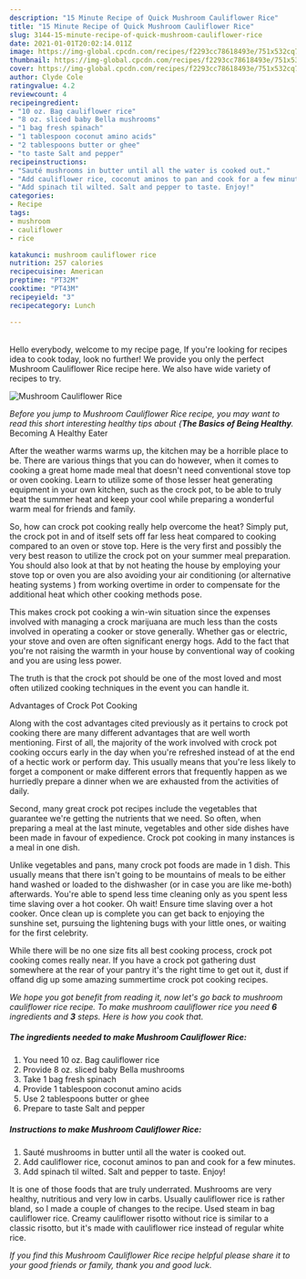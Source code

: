 ```yaml
---
description: "15 Minute Recipe of Quick Mushroom Cauliflower Rice"
title: "15 Minute Recipe of Quick Mushroom Cauliflower Rice"
slug: 3144-15-minute-recipe-of-quick-mushroom-cauliflower-rice
date: 2021-01-01T20:02:14.011Z
image: https://img-global.cpcdn.com/recipes/f2293cc78618493e/751x532cq70/mushroom-cauliflower-rice-recipe-main-photo.jpg
thumbnail: https://img-global.cpcdn.com/recipes/f2293cc78618493e/751x532cq70/mushroom-cauliflower-rice-recipe-main-photo.jpg
cover: https://img-global.cpcdn.com/recipes/f2293cc78618493e/751x532cq70/mushroom-cauliflower-rice-recipe-main-photo.jpg
author: Clyde Cole
ratingvalue: 4.2
reviewcount: 4
recipeingredient:
- "10 oz. Bag cauliflower rice"
- "8 oz. sliced baby Bella mushrooms"
- "1 bag fresh spinach"
- "1 tablespoon coconut amino acids"
- "2 tablespoons butter or ghee"
- "to taste Salt and pepper"
recipeinstructions:
- "Sauté mushrooms in butter until all the water is cooked out."
- "Add cauliflower rice, coconut aminos to pan and cook for a few minutes."
- "Add spinach til wilted. Salt and pepper to taste. Enjoy!"
categories:
- Recipe
tags:
- mushroom
- cauliflower
- rice

katakunci: mushroom cauliflower rice 
nutrition: 257 calories
recipecuisine: American
preptime: "PT32M"
cooktime: "PT43M"
recipeyield: "3"
recipecategory: Lunch

---
```

<br>
Hello everybody, welcome to my recipe page, If you're looking for recipes idea to cook today, look no further! We provide you only the perfect Mushroom Cauliflower Rice recipe here. We also have wide variety of recipes to try.
<br>


![Mushroom Cauliflower Rice](https://img-global.cpcdn.com/recipes/f2293cc78618493e/751x532cq70/mushroom-cauliflower-rice-recipe-main-photo.jpg)

<i>Before you jump to Mushroom Cauliflower Rice recipe, you may want to read this short interesting healthy tips about {<strong>The Basics of Being Healthy</strong>.</i>
Becoming A Healthy Eater


After the weather warms warms up, the kitchen may be a horrible place to be. There are various things that you can do however, when it comes to cooking a great home made meal that doesn't need conventional stove top or oven cooking. Learn to utilize some of those lesser heat generating equipment in your own kitchen, such as the crock pot, to be able to truly beat the summer heat and keep your cool while preparing a wonderful warm meal for friends and family.

So, how can crock pot cooking really help overcome the heat? Simply put, the crock pot in and of itself sets off far less heat compared to cooking compared to an oven or stove top. Here is the very first and possibly the very best reason to utilize the crock pot on your summer meal preparation. You should also look at that by not heating the house by employing your stove top or oven you are also avoiding your air conditioning (or alternative heating systems ) from working overtime in order to compensate for the additional heat which other cooking methods pose.

This makes crock pot cooking a win-win situation since the expenses involved with managing a crock marijuana are much less than the costs involved in operating a cooker or stove generally. Whether gas or electric, your stove and oven are often significant energy hogs. Add to the fact that you're not raising the warmth in your house by conventional way of cooking and you are using less power.

 The truth is that the crock pot should be one of the most loved and most often utilized cooking techniques in the event you can handle it.  

Advantages of Crock Pot Cooking

Along with the cost advantages cited previously as it pertains to crock pot cooking there are many different advantages that are well worth mentioning. First of all, the majority of the work involved with crock pot cooking occurs early in the day when you're refreshed instead of at the end of a hectic work or perform day. This usually means that you're less likely to forget a component or make different errors that frequently happen as we hurriedly prepare a dinner when we are exhausted from the activities of daily.

Second, many great crock pot recipes include the vegetables that guarantee we're getting the nutrients that we need. So often, when preparing a meal at the last minute, vegetables and other side dishes have been made in favour of expedience. Crock pot cooking in many instances is a meal in one dish.

 Unlike vegetables and pans, many crock pot foods are made in 1 dish. This usually means that there isn't going to be mountains of meals to be either hand washed or loaded to the dishwasher (or in case you are like me-both) afterwards. You're able to spend less time cleaning only as you spent less time slaving over a hot cooker. Oh wait! Ensure time slaving over a hot cooker. Once clean up is complete you can get back to enjoying the sunshine set, pursuing the lightening bugs with your little ones, or waiting for the first celebrity.

While there will be no one size fits all best cooking process, crock pot cooking comes really near. If you have a crock pot gathering dust somewhere at the rear of your pantry it's the right time to get out it, dust if offand dig up some amazing summertime crock pot cooking recipes.


<i>We hope you got benefit from reading it, now let's go back to mushroom cauliflower rice recipe. To make mushroom cauliflower rice you need <strong>6</strong> ingredients and <strong>3</strong> steps. Here is how you cook that.
</i>

##### The ingredients needed to make Mushroom Cauliflower Rice:

1. You need 10 oz. Bag cauliflower rice
1. Provide 8 oz. sliced baby Bella mushrooms
1. Take 1 bag fresh spinach
1. Provide 1 tablespoon coconut amino acids
1. Use 2 tablespoons butter or ghee
1. Prepare to taste Salt and pepper


##### Instructions to make Mushroom Cauliflower Rice:

1. Sauté mushrooms in butter until all the water is cooked out.
1. Add cauliflower rice, coconut aminos to pan and cook for a few minutes.
1. Add spinach til wilted. Salt and pepper to taste. Enjoy!


It is one of those foods that are truly underrated. Mushrooms are very healthy, nutritious and very low in carbs. Usually cauliflower rice is rather bland, so I made a couple of changes to the recipe. Used steam in bag cauliflower rice. Creamy cauliflower risotto without rice is similar to a classic risotto, but it&#39;s made with cauliflower rice instead of regular white rice. 

<i>If you find this Mushroom Cauliflower Rice recipe helpful please share it to your good friends or family, thank you and good luck.</i>

